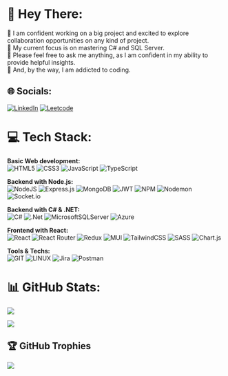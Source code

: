 # 👋 Hey There:
🔵 I am confident working on a big project and excited to explore collaboration opportunities on any kind of project.</br>
🔵 My current focus is on mastering C# and SQL Server.</br>
🔵 Please feel free to ask me anything, as I am confident in my ability to provide helpful insights.</br>
🔵 And, by the way, I am addicted to coding.

## 🌐 Socials:
[![LinkedIn](https://img.shields.io/badge/LinkedIn-%230077B5.svg?logo=linkedin&logoColor=white)](https://linkedin.com/in/mostafa-koolabadi) [![Leetcode](https://img.shields.io/badge/Leetcode-%230077B5.svg?logo=leetcode&logoColor=white)](https://Leetcode.com/rolexsism)

# 💻 Tech Stack:

**Basic Web development:** </br>
![HTML5](https://img.shields.io/badge/html5-%23E34F26.svg?style=flat-square&logo=html5&logoColor=white)
![CSS3](https://img.shields.io/badge/css3-%231572B6.svg?style=flat-square&logo=css3&logoColor=white)
![JavaScript](https://img.shields.io/badge/javascript-%23323330.svg?style=flat-square&logo=javascript&logoColor=%23F7DF1E)
![TypeScript](https://img.shields.io/badge/typescript-%23007ACC.svg?style=flat-square&logo=typescript&logoColor=white)</br>

**Backend with Node.js:** </br>
![NodeJS](https://img.shields.io/badge/node.js-6DA55F?style=flat-square&logo=node.js&logoColor=white)
![Express.js](https://img.shields.io/badge/express.js-%23404d59.svg?style=flat-square&logo=express&logoColor=%2361DAFB)
![MongoDB](https://img.shields.io/badge/MongoDB-%234ea94b.svg?style=flat-square&logo=mongodb&logoColor=white)
![JWT](https://img.shields.io/badge/JWT-black?style=flat-square&logo=JSON%20web%20tokens)
![NPM](https://img.shields.io/badge/NPM-%23CB3837.svg?style=flat-square&logo=npm&logoColor=white)
![Nodemon](https://img.shields.io/badge/NODEMON-%23323330.svg?style=flat-square&logo=nodemon&logoColor=%BBDEAD)
![Socket.io](https://img.shields.io/badge/Socket.io-black?style=flat-square&logo=socket.io&badgeColor=010101)</br>

**Backend with C# & .NET:** </br>
![C#](https://img.shields.io/badge/c%23-%23239120.svg?style=flat-square&logo=c-sharp&logoColor=white)
![.Net](https://img.shields.io/badge/.NET-5C2D91?style=flat-square&logo=.net&logoColor=white)
![MicrosoftSQLServer](https://img.shields.io/badge/Microsoft%20SQL%20Server-CC2927?style=flat-square&logo=microsoft%20sql%20server&logoColor=white)
![Azure](https://img.shields.io/badge/azure-%230072C6.svg?style=flat-square&logo=microsoftazure&logoColor=white)</br>

**Frontend with React:** </br>
![React](https://img.shields.io/badge/react-%2320232a.svg?style=flat-square&logo=react&logoColor=%2361DAFB)
![React Router](https://img.shields.io/badge/React_Router-CA4245?style=flat-square&logo=react-router&logoColor=white)
![Redux](https://img.shields.io/badge/redux-%23593d88.svg?style=flat-square&logo=redux&logoColor=white)
![MUI](https://img.shields.io/badge/MUI-%230081CB.svg?style=flat-square&logo=mui&logoColor=white)
![TailwindCSS](https://img.shields.io/badge/tailwindcss-%2338B2AC.svg?style=flat-square&logo=tailwind-css&logoColor=white)
![SASS](https://img.shields.io/badge/SASS-hotpink.svg?style=flat-square&logo=SASS&logoColor=white)
![Chart.js](https://img.shields.io/badge/chart.js-F5788D.svg?style=flat-square&logo=chart.js&logoColor=white)</br>

**Tools & Techs:** </br>
![GIT](https://img.shields.io/badge/Git-fc6d26?style=flat-square&logo=git&logoColor=white)
![LINUX](https://img.shields.io/badge/Linux-FCC624?style=flat-square&logo=linux&logoColor=black)
![Jira](https://img.shields.io/badge/jira-%230A0FFF.svg?style=flat-square&logo=jira&logoColor=white)
![Postman](https://img.shields.io/badge/Postman-FF6C37?style=flat-square&logo=postman&logoColor=white)</br>

# 📊 GitHub Stats:
![](https://github-readme-streak-stats.herokuapp.com/?user=Draxsis&theme=tokyonight&hide_border=false)<p> </p>
![](https://github-readme-stats.vercel.app/api/top-langs/?username=Draxsis&theme=tokyonight&hide_border=false&include_all_commits=true&count_private=false&layout=compact)

## 🏆 GitHub Trophies
![](https://github-profile-trophy.vercel.app/?username=Draxsis&theme=radical&no-frame=false&no-bg=false&margin-w=4)

